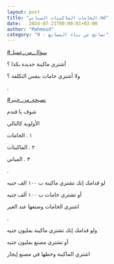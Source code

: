```yaml
---
layout: post
title: "الخامات الماكينات المباني.md"
date:   2024-07-21T00:00:01+03:00
author: "Mahmoud"
category: "9 - نصائح عن بناء المصانع"
---
```

[<u>\#سؤال_من_عميل</u>](https://www.facebook.com/hashtag/%D8%B3%D8%A4%D8%A7%D9%84_%D9%85%D9%86_%D8%B9%D9%85%D9%8A%D9%84?__eep__=6&__cft__%5b0%5d=AZWdGpd5T9s55ns0fqN89oMOXuxg5Ae1YaCqe-hGwJSWkSjJFFclfUepdyMd4IX4BtsB-bvlvf8feifG7LEQ7CsBenTEUfxwfS5Dy2jS3KFxrffFgpkoGiqsqXMEesCR5dhpqPxRwNlKyUXGzAqARJ1vnuHV8crpfJNSUN-jg2I-YQ&__tn__=*NK-R)

أشتري ماكينة جديدة بكذا ؟

ولا أشتري خامات بنفس التكلفة ؟

.

[<u>\#نصيحة_من_خبير</u>](https://www.facebook.com/hashtag/%D9%86%D8%B5%D9%8A%D8%AD%D8%A9_%D9%85%D9%86_%D8%AE%D8%A8%D9%8A%D8%B1?__eep__=6&__cft__%5b0%5d=AZWdGpd5T9s55ns0fqN89oMOXuxg5Ae1YaCqe-hGwJSWkSjJFFclfUepdyMd4IX4BtsB-bvlvf8feifG7LEQ7CsBenTEUfxwfS5Dy2jS3KFxrffFgpkoGiqsqXMEesCR5dhpqPxRwNlKyUXGzAqARJ1vnuHV8crpfJNSUN-jg2I-YQ&__tn__=*NK-R)

شوف يا فندم

الأولوية كالتالي

١ . الخامات

٢ . الماكينات

٣ . المباني

.

لو قدامك إنك تشتري ماكينة ب ١٠٠ الف جنيه

أو تشتري خامات ب ١٠٠ ألف جنيه

اشتري الخامات وصنعها عند الغير

.

ولو قدامك إنك تشتري ماكينة بمليون جنيه

أو تشتري مصنع بمليون جنيه

اشتري الماكينة وحطها في مصنع إيجار

